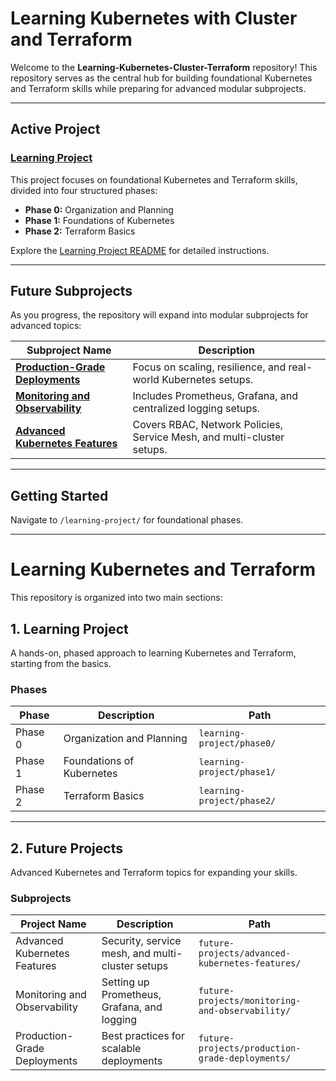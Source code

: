 # **Learning Kubernetes with Cluster and Terraform**

Welcome to the **Learning-Kubernetes-Cluster-Terraform** repository! This repository serves as the central hub for building foundational Kubernetes and Terraform skills while preparing for advanced modular subprojects.

---

## **Active Project**

### [Learning Project](./learning-project/README.md)

This project focuses on foundational Kubernetes and Terraform skills, divided into four structured phases:
- **Phase 0:** Organization and Planning
- **Phase 1:** Foundations of Kubernetes
- **Phase 2:** Terraform Basics

Explore the [Learning Project README](./learning-project/README.md) for detailed instructions.

---

## **Future Subprojects**

As you progress, the repository will expand into modular subprojects for advanced topics:

| **Subproject Name**                  | **Description**                                                                 |
|--------------------------------------|---------------------------------------------------------------------------------|
| **[Production-Grade Deployments](./future-projects/production-grade-deployments/README.md)**     | Focus on scaling, resilience, and real-world Kubernetes setups.                 |
| **[Monitoring and Observability](./future-projects/monitoring-and-observability/README.md)**     | Includes Prometheus, Grafana, and centralized logging setups.                   |
| **[Advanced Kubernetes Features](./future-projects/advanced-kubernetes-features/README.md)**     | Covers RBAC, Network Policies, Service Mesh, and multi-cluster setups.          |

---

## **Getting Started**

Navigate to `/learning-project/` for foundational phases.





---

# Learning Kubernetes and Terraform

This repository is organized into two main sections:

## **1. Learning Project**
A hands-on, phased approach to learning Kubernetes and Terraform, starting from the basics.

### Phases
| Phase    | Description                                     | Path                              |
|----------|-------------------------------------------------|-----------------------------------|
| Phase 0  | Organization and Planning                      | `learning-project/phase0/`      |
| Phase 1  | Foundations of Kubernetes                      | `learning-project/phase1/`      |
| Phase 2  | Terraform Basics                               | `learning-project/phase2/`      |
---

## **2. Future Projects**
Advanced Kubernetes and Terraform topics for expanding your skills.

### Subprojects
| Project Name                  | Description                                     | Path                                  |
|-------------------------------|-------------------------------------------------|---------------------------------------|
| Advanced Kubernetes Features  | Security, service mesh, and multi-cluster setups | `future-projects/advanced-kubernetes-features/` |
| Monitoring and Observability  | Setting up Prometheus, Grafana, and logging     | `future-projects/monitoring-and-observability/` |
| Production-Grade Deployments  | Best practices for scalable deployments         | `future-projects/production-grade-deployments/` |
